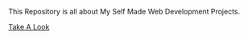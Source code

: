 This Repository is all about My Self Made Web Development Projects.

[Take A Look](https://aashishkrpd.github.io/Self-Made-Websites/)
